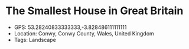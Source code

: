 # The Smallest House in Great Britain

- GPS: 53.28240833333333,-3.828486111111111
- Location: Conwy, Conwy County, Wales, United Kingdom
- Tags: Landscape
